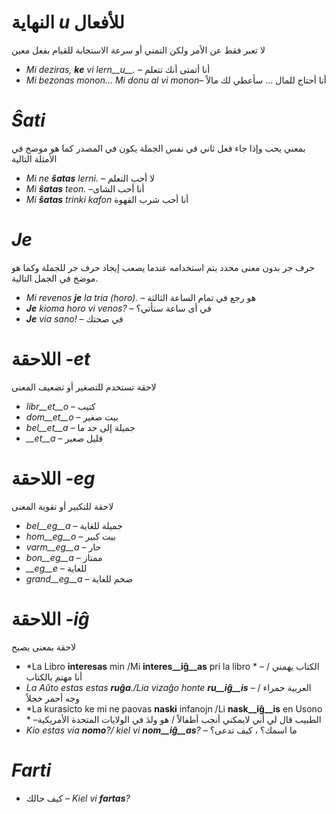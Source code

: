 # النهاية *u* للأفعال

لا تعبر فقط عن الأمر ولكن التمني أو سرعة الاستجابة للقيام بفعل معين

- *Mi deziras, __ke__ vi lern__u__.* – أنا أتمتى أنك تتعلم 
- *Mi bezonas monon... Mi donu al vi monon*– أنا أحتاج للمال ... سأعطي لك مالاً

 

# *Ŝati*

بمعني يحب وإذا جاء فعل ثاني في نفس الجملة يكون  في المصدر كما هو موضخ في الأمثلة التالية 
- *Mi ne __ŝatas__ lerni.* – لا أحب التعلم 
- *Mi __ŝatas__ teon.* –أنا أحب الشاى 
- *Mi __ŝatas__ trinki kafon* أنا أحب شرب القهوة 
 

# *Je*


حرف جر بدون معنى محدد يتم استخدامه عندما يصعب إيجاد حرف جر للجملة وكما هو موضخ في الجمل التالية. 
- *Mi revenos __je__ la tria (horo).* – هو رجع في تمام الساعة الثالثة 
- *__Je__ kioma horo vi venos?* – في أى ساعة ستأتي؟
- *__Je__ via sano!* – في صحتك

 

# اللاحقة *-et*

لاحقة تستخدم للتصغير أو تضعيف المعنى 
- *libr__et__o* – كتيب
- *dom__et__o*  – بيت صغير 
- *bel__et__a*  – جميلة إلى حد ما 
- *__et__a*     – قليل صعير 
 

# اللاحقة *-eg*

لاحقة للتكبير أو تقوية المعنى 
- *bel__eg__a*   – جميلة للغاية 
- *hom__eg__o*   – بيت كبير 
- *varm__eg__a*  – حار 
- *bon__eg__a*   – ممتاز
- *__eg__e*      – للعاية
- *grand__eg__a* – ضخم للغاية 
 

# اللاحقة *-iĝ*

لاحقة بمعنى يصبح 
- *La Libro **interesas** min /Mi **interes__iĝ__as** pri la libro * – الكتاب يهمني  / أنا مهتم بالكتاب 
- *La Aŭto estas estas **ruĝa**./Lia vizaĝo honte **ru__iĝ__is***  – العربية حمراء / وجه أحمر خجلاً
- *La kurasicto ke mi ne paovas **naski** infanojn /Li **nask__iĝ__is** en Usono * –الطبيب قال لي أني لايمكني أنجب أطفالاً / هو ولدَ في الولايات المتحدة الأمريكية
- *Kio estas via **nomo**?/ kiel vi **nom__iĝ__as**?* – ما اسمك؟ ، كيف تدعى؟

# *Farti*

- كيف حالك – *Kiel vi __fartas__?*

 
